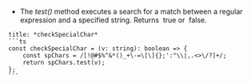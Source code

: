 - The *test()* method executes a search for a match between a regular expression and a specified string. Returns  true or  false.
````ad-example
title: *checkSpecialChar*
```ts
const checkSpecialChar = (v: string): boolean => {
	const spChars = /[!@#$%^&*()_+\-=\[\]{};':"\\|,.<>\/?]+/;
	return spChars.test(v);
};
```
````

